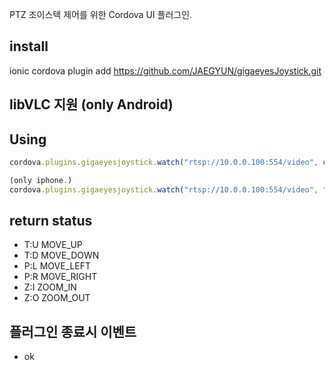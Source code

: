 

PTZ 조이스텍 제어를 위한 Cordova UI 플러그인.

## install
ionic cordova plugin add https://github.com/JAEGYUN/gigaeyesJoystick.git

## libVLC 지원 (only Android)

## Using

``` javascript
cordova.plugins.gigaeyesjoystick.watch("rtsp://10.0.0.100:554/video", callbackSucces, callbackError);
```

``` javascript
(only iphone.)
cordova.plugins.gigaeyesjoystick.watch("rtsp://10.0.0.100:554/video", "title명", callbackSucces, callbackError);
```


## return status

* T:U  MOVE_UP
* T:D  MOVE_DOWN
* P:L  MOVE_LEFT
* P:R  MOVE_RIGHT
* Z:I  ZOOM_IN
* Z:O  ZOOM_OUT

## 플러그인 종료시 이벤트
* ok


